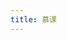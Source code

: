 ```yaml
---
title: 慕课
---
```

<script setup lang="ts">
  import TheMooc from "@/views/learn/mooc/TheMooc.vue"
</script>

<TheMooc />
